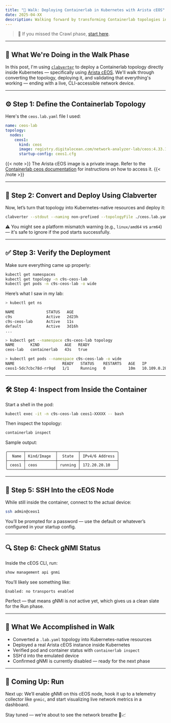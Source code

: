 ```yaml
---
title: "🥾 Walk: Deploying Containerlab in Kubernetes with Arista cEOS"
date: 2025-04-XX
description: Walking forward by transforming Containerlab topologies into live cEOS nodes inside Kubernetes using Clabverter + Clabernetes.
---
```


> 🐣 If you missed the Crawl phase, [start here](../crawl-digitalocean-kubernetes).

---

## 🧭 What We're Doing in the Walk Phase

In this post, I'm using [`clabverter`](https://github.com/srl-labs/clabernetes/tree/main/tools/clabverter) to deploy a Containerlab topology directly inside Kubernetes — specifically using [Arista cEOS](https://www.arista.com/en/products/eos). We'll walk through converting the topology, deploying it, and validating that everything's working — ending with a live, CLI-accessible network device.

---

## ⚙️ Step 1: Define the Containerlab Topology

Here's the `ceos.lab.yaml` file I used:

```yaml
name: ceos-lab
topology:
  nodes:
    ceos1:
      kind: ceos
      image: registry.digitalocean.com/network-analyzer-lab/ceos:4.33.1F
      startup-config: ceos1.cfg
```

{{< note >}}
The Arista cEOS image is a private image. Refer to the [Containerlab ceos documentation](https://containerlab.dev/manual/kinds/ceos/) for instructions on how to access it.
{{< /note >}}

---

## 🔁 Step 2: Convert and Deploy Using Clabverter

Now, let’s turn that topology into Kubernetes-native resources and deploy it:

```bash
clabverter --stdout --naming non-prefixed --topologyFile ./ceos.lab.yaml | kubectl apply -f -
```

⚠️ You might see a platform mismatch warning (e.g., `linux/amd64` vs `arm64`) — it's safe to ignore if the pod starts successfully.

---

## ✅ Step 3: Verify the Deployment

Make sure everything came up properly:

```bash
kubectl get namespaces
kubectl get topology -n c9s-ceos-lab
kubectl get pods -n c9s-ceos-lab -o wide
```

Here’s what I saw in my lab:

```bash
> kubectl get ns

NAME              STATUS   AGE
c9s               Active   2d23h
c9s-ceos-lab      Active   11s
default           Active   3d16h
...
```

```bash
> kubectl get --namespace c9s-ceos-lab topology
NAME       KIND           AGE   READY
ceos-lab   containerlab   43s   true
```

```bash
> kubectl get pods --namespace c9s-ceos-lab -o wide
NAME                     READY   STATUS    RESTARTS   AGE   IP            NODE
ceos1-5dc7cbc78d-rr9qd   1/1     Running   0          10m   10.109.0.28   pool-42jzkx9cx-6s71k
```

---

## 🛠️ Step 4: Inspect from Inside the Container

Start a shell in the pod:

```bash
kubectl exec -it -n c9s-ceos-lab ceos1-XXXXX -- bash
```

Then inspect the topology:

```bash
containerlab inspect
```

Sample output:

```
╭───────┬─────────────┬─────────┬────────────────╮
│  Name │ Kind/Image  │  State  │ IPv4/6 Address │
├───────┼─────────────┼─────────┼────────────────┤
│ ceos1 │ ceos        │ running │ 172.20.20.10   │
╰───────┴─────────────┴─────────┴────────────────╯
```

---

## 🔐 Step 5: SSH Into the cEOS Node

While still inside the container, connect to the actual device:

```bash
ssh admin@ceos1
```

You’ll be prompted for a password — use the default or whatever’s configured in your startup config.

---

## 🔍 Step 6: Check gNMI Status

Inside the cEOS CLI, run:

```bash
show management api gnmi
```

You’ll likely see something like:

```
Enabled: no transports enabled
```

Perfect — that means gNMI is *not* active yet, which gives us a clean slate for the Run phase.

---

## 🧠 What We Accomplished in Walk

- Converted a `.lab.yaml` topology into Kubernetes-native resources
- Deployed a real Arista cEOS instance inside Kubernetes
- Verified pod and container status with `containerlab inspect`
- SSH'd into the emulated device
- Confirmed gNMI is currently disabled — ready for the next phase

---

## 🏃 Coming Up: Run

Next up: We’ll enable gNMI on this cEOS node, hook it up to a telemetry collector like `gnmic`, and start visualizing live network metrics in a dashboard.

Stay tuned — we’re about to see the network breathe 📡📈
